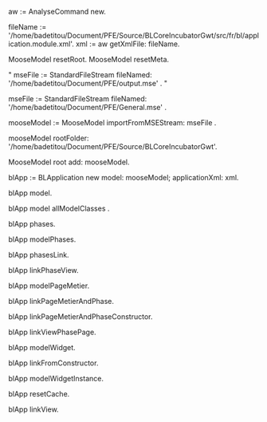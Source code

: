 aw := AnalyseCommand new.

fileName := '/home/badetitou/Document/PFE/Source/BLCoreIncubatorGwt/src/fr/bl/application.module.xml'.
xml := aw getXmlFile: fileName.

MooseModel resetRoot.
MooseModel resetMeta.

"
mseFile := StandardFileStream fileNamed:  '/home/badetitou/Document/PFE/output.mse' .
"

mseFile := StandardFileStream fileNamed:  '/home/badetitou/Document/PFE/General.mse' .

mooseModel := MooseModel importFromMSEStream: mseFile .

mooseModel rootFolder: '/home/badetitou/Document/PFE/Source/BLCoreIncubatorGwt'.

MooseModel root add: mooseModel.

blApp := BLApplication new model: mooseModel; applicationXml: xml.

blApp model.

blApp model allModelClasses .

blApp phases.

blApp modelPhases.

blApp phasesLink.

blApp linkPhaseView.

blApp modelPageMetier. 

blApp linkPageMetierAndPhase.

blApp linkPageMetierAndPhaseConstructor.

blApp linkViewPhasePage.

blApp modelWidget.

blApp linkFromConstructor.

blApp modelWidgetInstance.

blApp resetCache.

blApp linkView.